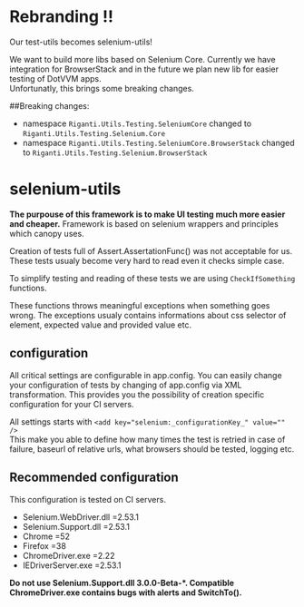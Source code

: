 # Rebranding !!
Our test-utils becomes selenium-utils!

We want to build more libs based on Selenium Core. 
Currently we have integration for BrowserStack and in the future we plan new lib for easier testing of DotVVM apps. <br/>
Unfortunatly, this brings some breaking changes.

##Breaking changes:
- namespace `Riganti.Utils.Testing.SeleniumCore` changed to `Riganti.Utils.Testing.Selenium.Core`
- namespace `Riganti.Utils.Testing.SeleniumCore.BrowserStack` changed to `Riganti.Utils.Testing.Selenium.BrowserStack`



# selenium-utils
**The purpouse of this framework is to make UI testing much more easier and cheaper.**
Framework is based on selenium wrappers and principles which canopy uses. 

Creation of tests full of Assert.AssertationFunc() was not acceptable for us. These tests usualy become very hard to read even it checks simple case. 

To simplify testing and reading of these tests we are using `CheckIfSomething` functions.

These functions throws meaningful exceptions when something goes wrong. The exceptions usualy contains informations about css selector of element, expected value and provided value etc.



## configuration
All critical settings are configurable in app.config. You can easily change your configuration of tests by changing of app.config via XML transformation. This provides you the possibility of creation specific configuration for your CI servers.  

All settings starts with `<add key="selenium:_configurationKey_" value="" />` <br />
This make you able to define how many times the test is retried in case of failure, baseurl of relative urls, what browsers should be tested, logging etc. 

## Recommended configuration
This configuration is tested on CI servers.

- Selenium.WebDriver.dll =2.53.1
- Selenium.Support.dll =2.53.1 
- Chrome =52
- Firefox =38
- ChromeDriver.exe =2.22
- IEDriverServer.exe =2.53.1

**Do not use Selenium.Support.dll 3.0.0-Beta-\*. Compatible ChromeDriver.exe contains bugs with alerts and SwitchTo().**


